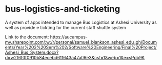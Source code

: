 # bus-logistics-and-ticketing
A system of apps intended to manage Bus Logistics at Ashesi University as well as provide e tickting for the current staff shuttle system

Link to the document: https://aucampus-my.sharepoint.com/:w:/r/personal/samuel_blankson_ashesi_edu_gh/Documents/Year%203%20Sem%202/Software%20Engineering/Final%20Project/Ashesi_Bus_System.docx?d=w2f6f0f0910b84ecebd611643a47a06e3&csf=1&web=1&e=sPpb9K
